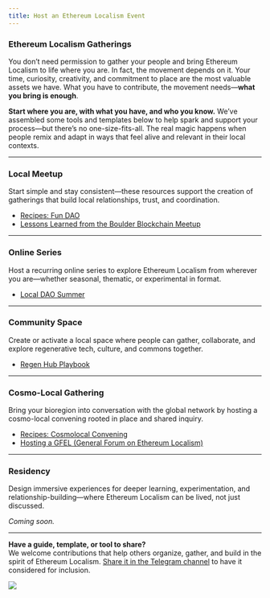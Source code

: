 ```yaml
---
title: Host an Ethereum Localism Event
---
```

### Ethereum Localism Gatherings  

You don’t need permission to gather your people and bring Ethereum Localism to life where you are. In fact, the movement depends on it. Your time, curiosity, creativity, and commitment to place are the most valuable assets we have. What you have to contribute, the movement needs—**what you bring is enough**.

**Start where you are, with what you have, and who you know.** We’ve assembled some tools and templates below to help spark and support your process—but there’s no one-size-fits-all. The real magic happens when people remix and adapt in ways that feel alive and relevant in their local contexts.

---

### Local Meetup  
Start simple and stay consistent—these resources support the creation of gatherings that build local relationships, trust, and coordination.

- [Recipes: Fun DAO](/library/Implementation-Guides/Fun-DAO)  
- [Lessons Learned from the Boulder Blockchain Meetup](/library/Implementation-Guides/Lessons-Learned-from-the-Boulder-Blockchain-Meetup)

---

### Online Series  
Host a recurring online series to explore Ethereum Localism from wherever you are—whether seasonal, thematic, or experimental in format.

- [Local DAO Summer](library/Local-DAO-Summer)

---

### Community Space  
Create or activate a local space where people can gather, collaborate, and explore regenerative tech, culture, and commons together.

- [Regen Hub Playbook](library/Implementation-Guides/Regen-Hub-Playbook)

---

### Cosmo-Local Gathering  
Bring your bioregion into conversation with the global network by hosting a cosmo-local convening rooted in place and shared inquiry.

- [Recipes: Cosmolocal Convening](/library/Implementation-Guides/Cosmolocal-Convening)  
- [Hosting a GFEL (General Forum on Ethereum Localism)](/library/Implementation-Guides/Hosting-a-GFEL)

---

### Residency  
Design immersive experiences for deeper learning, experimentation, and relationship-building—where Ethereum Localism can be lived, not just discussed.

*Coming soon.*

---

**Have a guide, template, or tool to share?**  
We welcome contributions that help others organize, gather, and build in the spirit of Ethereum Localism. [Share it in the Telegram channel](https://t.me/YourTelegramLinkHere) to have it considered for inclusion.

![](assets/imagination-circle.jpeg)